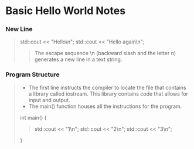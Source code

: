 # Basic Hello World Notes

### New Line

> std::cout << "Hello\n";
> std::cout << "Hello again\n";
>
> > The escape sequence \n (backward slash and the letter n) generates a new line in a text string.

### Program Structure

> - The first line instructs the compiler to locate the file that contains a library called iostream. This library contains code that allows for input and output.
> - The main() function houses all the instructions for the program.
>
> int main() {
>
> > std::cout << "1\n";
> > std::cout << "2\n";
> > std::cout << "3\n";
>
> }
